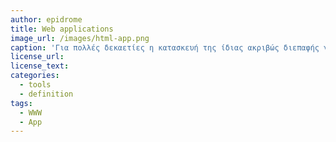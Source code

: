 ```yaml
---
author: epidrome
title: Web applications 
image_url: /images/html-app.png
caption: 'Για πολλές δεκαετίες η κατασκευή της ίδιας ακριβώς διεπαφής για ένα διαφορετικό λειτουργικό σύστημα θα σήμαινε ότι ο προγραμματιστής θα έπρεπε    να γράψει και μακροπρόθεσμα να συντηρήσει διαφορετικό πηγαίο κώδικα, αλλά η   καθιέρωση της τεχνολογίας του ιστού έδωσε την δυνατότητα της φορητότητας      ανάμεσα σε διαφορετικά συστήματα τουλάχιστον για τον κώδικα της               διεπαφής' 
license_url: 
license_text: 
categories:
  - tools 
  - definition 
tags:
  - WWW 
  - App 
---
```

